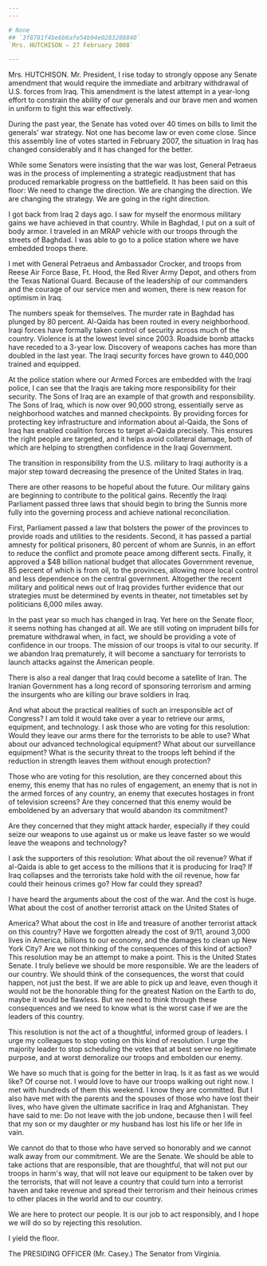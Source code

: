 ```yaml
---
---

# None
## `3f8781f4be6b6afe54b94e0283288840`
`Mrs. HUTCHISON — 27 February 2008`

---
```



Mrs. HUTCHISON. Mr. President, I rise today to strongly oppose any 
Senate amendment that would require the immediate and arbitrary 
withdrawal of U.S. forces from Iraq. This amendment is the latest 
attempt in a year-long effort to constrain the ability of our generals 
and our brave men and women in uniform to fight this war effectively.

During the past year, the Senate has voted over 40 times on bills to 
limit the generals' war strategy. Not one has become law or even come 
close. Since this assembly line of votes started in February 2007, the 
situation in Iraq has changed considerably and it has changed for the 
better.

While some Senators were insisting that the war was lost, General 
Petraeus was in the process of implementing a strategic readjustment 
that has produced remarkable progress on the battlefield. It has been 
said on this floor: We need to change the direction. We are changing 
the direction. We are changing the strategy. We are going in the right 
direction.

I got back from Iraq 2 days ago. I saw for myself the enormous 
military gains we have achieved in that country. While in Baghdad, I 
put on a suit of body armor. I traveled in an MRAP vehicle with our 
troops through the streets of Baghdad. I was able to go to a police 
station where we have embedded troops there.

I met with General Petraeus and Ambassador Crocker, and troops from 
Reese Air Force Base, Ft. Hood, the Red River Army Depot, and others 
from the Texas National Guard. Because of the leadership of our 
commanders and the courage of our service men and women, there is new 
reason for optimism in Iraq.

The numbers speak for themselves. The murder rate in Baghdad has 
plunged by 80 percent. Al-Qaida has been routed in every neighborhood. 
Iraqi forces have formally taken control of security across much of the 
country. Violence is at the lowest level since 2003. Roadside bomb 
attacks have receded to a 3-year low. Discovery of weapons caches has 
more than doubled in the last year. The Iraqi security forces have 
grown to 440,000 trained and equipped.

At the police station where our Armed Forces are embedded with the 
Iraqi police, I can see that the Iraqis are taking more responsibility 
for their security. The Sons of Iraq are an example of that growth and 
responsibility. The Sons of Iraq, which is now over 90,000 strong, 
essentially serve as neighborhood watches and manned checkpoints. By 
providing forces for protecting key infrastructure and information 
about al-Qaida, the Sons of Iraq has enabled coalition forces to target 
al-Qaida precisely. This ensures the right people are targeted, and it 
helps avoid collateral damage, both of which are helping to strengthen 
confidence in the Iraqi Government.

The transition in responsibility from the U.S. military to Iraqi 
authority is a major step toward decreasing the presence of the United 
States in Iraq.

There are other reasons to be hopeful about the future. Our military 
gains are beginning to contribute to the political gains. Recently the 
Iraqi Parliament passed three laws that should begin to bring the 
Sunnis more fully into the governing process and achieve national 
reconciliation.

First, Parliament passed a law that bolsters the power of the 
provinces to provide roads and utilities to the residents. Second, it 
has passed a partial amnesty for political prisoners, 80 percent of 
whom are Sunnis, in an effort to reduce the conflict and promote peace 
among different sects. Finally, it approved a $48 billion national 
budget that allocates Government revenue, 85 percent of which is from 
oil, to the provinces, allowing more local control and less dependence 
on the central government. Altogether the recent military and political 
news out of Iraq provides further evidence that our strategies must be 
determined by events in theater, not timetables set by politicians 
6,000 miles away.

In the past year so much has changed in Iraq. Yet here on the Senate 
floor, it seems nothing has changed at all. We are still voting on 
imprudent bills for premature withdrawal when, in fact, we should be 
providing a vote of confidence in our troops. The mission of our troops 
is vital to our security. If we abandon Iraq prematurely, it will 
become a sanctuary for terrorists to launch attacks against the 
American people.

There is also a real danger that Iraq could become a satellite of 
Iran. The Iranian Government has a long record of sponsoring terrorism 
and arming the insurgents who are killing our brave soldiers in Iraq.

And what about the practical realities of such an irresponsible act 
of Congress? I am told it would take over a year to retrieve our arms, 
equipment, and technology. I ask those who are voting for this 
resolution: Would they leave our arms there for the terrorists to be 
able to use? What about our advanced technological equipment? What 
about our surveillance equipment? What is the security threat to the 
troops left behind if the reduction in strength leaves them without 
enough protection?

Those who are voting for this resolution, are they concerned about 
this enemy, this enemy that has no rules of engagement, an enemy that 
is not in the armed forces of any country, an enemy that executes 
hostages in front of television screens? Are they concerned that this 
enemy would be emboldened by an adversary that would abandon its 
commitment?

Are they concerned that they might attack harder, especially if they 
could seize our weapons to use against us or make us leave faster so we 
would leave the weapons and technology?

I ask the supporters of this resolution: What about the oil revenue? 
What if al-Qaida is able to get access to the millions that it is 
producing for Iraq? If Iraq collapses and the terrorists take hold with 
the oil revenue, how far could their heinous crimes go? How far could 
they spread?

I have heard the arguments about the cost of the war. And the cost is 
huge. What about the cost of another terrorist attack on the United 
States of


America? What about the cost in life and treasure of another terrorist 
attack on this country? Have we forgotten already the cost of 9/11, 
around 3,000 lives in America, billions to our economy, and the damages 
to clean up New York City? Are we not thinking of the consequences of 
this kind of action? This resolution may be an attempt to make a point. 
This is the United States Senate. I truly believe we should be more 
responsible. We are the leaders of our country. We should think of the 
consequences, the worst that could happen, not just the best. If we are 
able to pick up and leave, even though it would not be the honorable 
thing for the greatest Nation on the Earth to do, maybe it would be 
flawless. But we need to think through these consequences and we need 
to know what is the worst case if we are the leaders of this country.


This resolution is not the act of a thoughtful, informed group of 
leaders. I urge my colleagues to stop voting on this kind of 
resolution. I urge the majority leader to stop scheduling the votes 
that at best serve no legitimate purpose, and at worst demoralize our 
troops and embolden our enemy.

We have so much that is going for the better in Iraq. Is it as fast 
as we would like? Of course not. I would love to have our troops 
walking out right now. I met with hundreds of them this weekend. I know 
they are committed. But I also have met with the parents and the 
spouses of those who have lost their lives, who have given the ultimate 
sacrifice in Iraq and Afghanistan. They have said to me: Do not leave 
with the job undone, because then I will feel that my son or my 
daughter or my husband has lost his life or her life in vain.

We cannot do that to those who have served so honorably and we cannot 
walk away from our commitment. We are the Senate. We should be able to 
take actions that are responsible, that are thoughtful, that will not 
put our troops in harm's way, that will not leave our equipment to be 
taken over by the terrorists, that will not leave a country that could 
turn into a terrorist haven and take revenue and spread their terrorism 
and their heinous crimes to other places in the world and to our 
country.

We are here to protect our people. It is our job to act responsibly, 
and I hope we will do so by rejecting this resolution.

I yield the floor.

The PRESIDING OFFICER (Mr. Casey.) The Senator from Virginia.